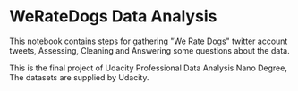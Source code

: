 # WeRateDogs Data Analysis
This notebook contains steps for gathering "We Rate Dogs" twitter account tweets, Assessing, Cleaning and Answering some questions about the data.

This is the final project of Udacity Professional Data Analysis Nano Degree, The datasets are supplied by Udacity.
